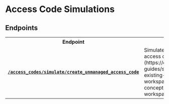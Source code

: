 # Access Code Simulations

</table>

## Endpoints

<table>
<tr><th width="250">Endpoint</th><th>Description</th></tr>

<tr><td><a href="./create_unmanaged_access_code.md"><strong><code>/access_codes/simulate/create_unmanaged_access_code</code></strong></a></td>

<td>Simulates the creation of an [unmanaged access code](https://docs.seam.co/latest/capability-guides/smart-locks/access-codes/migrating-existing-access-codes) in a [sandbox workspace](../../../core-concepts/workspaces/README.md#sandbox-workspaces).</td></tr>

</table>
